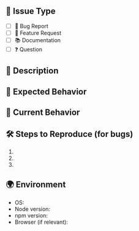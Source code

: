 ## 🎨 Issue Type

- [ ] 🐛 Bug Report
- [ ] 🌟 Feature Request
- [ ] 📚 Documentation
- [ ] ❓ Question

## 📝 Description

<!-- Describe the issue or feature request in detail -->

## 🔄 Expected Behavior

<!-- What did you expect to happen? -->

## 🚫 Current Behavior

<!-- What actually happened? -->

## 🛠️ Steps to Reproduce (for bugs)

1.
2.
3.

## 🌍 Environment

- OS:
- Node version:
- npm version:
- Browser (if relevant): 